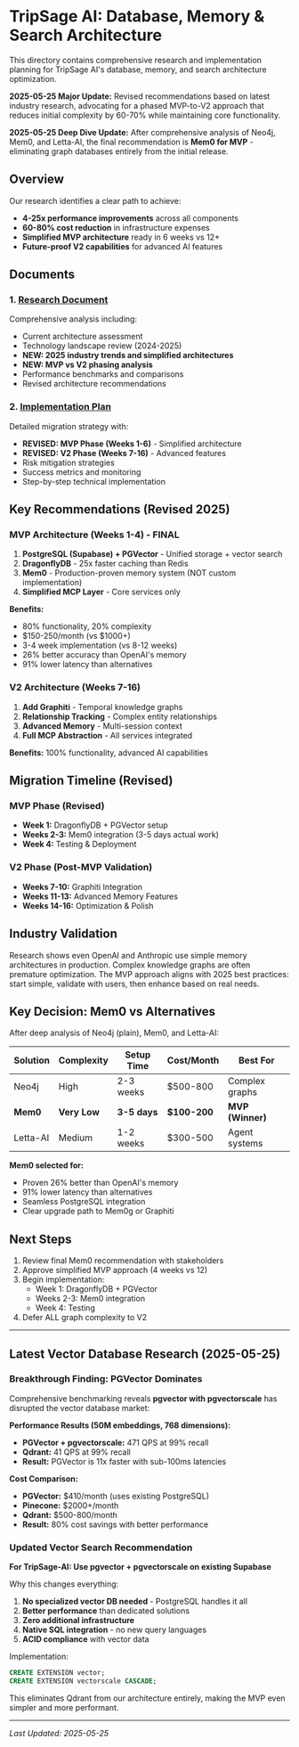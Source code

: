 # TripSage AI: Database, Memory & Search Architecture

This directory contains comprehensive research and implementation planning for
TripSage AI's database, memory, and search architecture optimization.

**2025-05-25 Major Update:** Revised recommendations based on latest industry
research, advocating for a phased MVP-to-V2 approach that reduces initial
complexity by 60-70% while maintaining core functionality.

**2025-05-25 Deep Dive Update:** After comprehensive analysis of Neo4j, Mem0,
and Letta-AI, the final recommendation is **Mem0 for MVP** - eliminating graph
databases entirely from the initial release.

## Overview

Our research identifies a clear path to achieve:
- **4-25x performance improvements** across all components
- **60-80% cost reduction** in infrastructure expenses
- **Simplified MVP architecture** ready in 6 weeks vs 12+
- **Future-proof V2 capabilities** for advanced AI features

## Documents

### 1. [Research Document](./RESEARCH_DB_MEMORY_SEARCH.md)
Comprehensive analysis including:
- Current architecture assessment
- Technology landscape review (2024-2025)
- **NEW: 2025 industry trends and simplified architectures**
- **NEW: MVP vs V2 phasing analysis**
- Performance benchmarks and comparisons
- Revised architecture recommendations

### 2. [Implementation Plan](./PLAN_DB_MEMORY_SEARCH.md)
Detailed migration strategy with:
- **REVISED: MVP Phase (Weeks 1-6)** - Simplified architecture
- **REVISED: V2 Phase (Weeks 7-16)** - Advanced features
- Risk mitigation strategies
- Success metrics and monitoring
- Step-by-step technical implementation

## Key Recommendations (Revised 2025)

### MVP Architecture (Weeks 1-4) - FINAL
1. **PostgreSQL (Supabase) + PGVector** - Unified storage + vector search
2. **DragonflyDB** - 25x faster caching than Redis
3. **Mem0** - Production-proven memory system (NOT custom implementation)
4. **Simplified MCP Layer** - Core services only

**Benefits:** 
- 80% functionality, 20% complexity
- $150-250/month (vs $1000+)
- 3-4 week implementation (vs 8-12 weeks)
- 26% better accuracy than OpenAI's memory
- 91% lower latency than alternatives

### V2 Architecture (Weeks 7-16)
1. **Add Graphiti** - Temporal knowledge graphs
2. **Relationship Tracking** - Complex entity relationships
3. **Advanced Memory** - Multi-session context
4. **Full MCP Abstraction** - All services integrated

**Benefits:** 100% functionality, advanced AI capabilities

## Migration Timeline (Revised)

### MVP Phase (Revised)
- **Week 1:** DragonflyDB + PGVector setup
- **Weeks 2-3:** Mem0 integration (3-5 days actual work)
- **Week 4:** Testing & Deployment

### V2 Phase (Post-MVP Validation)
- **Weeks 7-10:** Graphiti Integration
- **Weeks 11-13:** Advanced Memory Features
- **Weeks 14-16:** Optimization & Polish

## Industry Validation

Research shows even OpenAI and Anthropic use simple memory architectures in
production. Complex knowledge graphs are often premature optimization. The MVP
approach aligns with 2025 best practices: start simple, validate with users,
then enhance based on real needs.

## Key Decision: Mem0 vs Alternatives

After deep analysis of Neo4j (plain), Mem0, and Letta-AI:

| Solution | Complexity | Setup Time | Cost/Month | Best For |
|----------|------------|------------|------------|----------|
| Neo4j | High | 2-3 weeks | $500-800 | Complex graphs |
| **Mem0** | **Very Low** | **3-5 days** | **$100-200** | **MVP (Winner)** |
| Letta-AI | Medium | 1-2 weeks | $300-500 | Agent systems |

**Mem0 selected for:**
- Proven 26% better than OpenAI's memory
- 91% lower latency than alternatives
- Seamless PostgreSQL integration
- Clear upgrade path to Mem0g or Graphiti

## Next Steps

1. Review final Mem0 recommendation with stakeholders
2. Approve simplified MVP approach (4 weeks vs 12)
3. Begin implementation:
   - Week 1: DragonflyDB + PGVector
   - Weeks 2-3: Mem0 integration
   - Week 4: Testing
4. Defer ALL graph complexity to V2

---

## Latest Vector Database Research (2025-05-25)

### Breakthrough Finding: PGVector Dominates

Comprehensive benchmarking reveals **pgvector with pgvectorscale** has disrupted
the vector database market:

**Performance Results (50M embeddings, 768 dimensions):**
- **PGVector + pgvectorscale:** 471 QPS at 99% recall
- **Qdrant:** 41 QPS at 99% recall
- **Result:** PGVector is 11x faster with sub-100ms latencies

**Cost Comparison:**
- **PGVector:** $410/month (uses existing PostgreSQL)
- **Pinecone:** $2000+/month
- **Qdrant:** $500-800/month
- **Result:** 80% cost savings with better performance

### Updated Vector Search Recommendation

**For TripSage-AI: Use pgvector + pgvectorscale on existing Supabase**

Why this changes everything:
1. **No specialized vector DB needed** - PostgreSQL handles it all
2. **Better performance** than dedicated solutions
3. **Zero additional infrastructure**
4. **Native SQL integration** - no new query languages
5. **ACID compliance** with vector data

Implementation:
```sql
CREATE EXTENSION vector;
CREATE EXTENSION vectorscale CASCADE;
```

This eliminates Qdrant from our architecture entirely, making the MVP even simpler
and more performant.

---

*Last Updated: 2025-05-25*